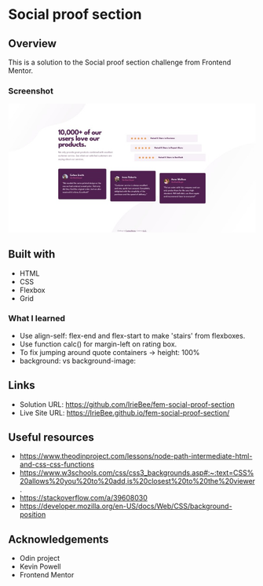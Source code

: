 # Social proof section

 
## Overview

This is a solution to the Social proof section challenge from Frontend Mentor.

### Screenshot

![screenshot](https://github.com/IrieBee/fem-social-proof-section/blob/main/images/screenshot.jpg)

## Built with

  * HTML
  * CSS
  * Flexbox
  * Grid

### What I learned

* Use align-self: flex-end and flex-start to make 'stairs' from flexboxes.
* Use function calc() for margin-left on rating box.
* To fix jumping around quote containers -> height: 100%
* background: vs background-image:

## Links

* Solution URL: https://github.com/IrieBee/fem-social-proof-section
* Live Site URL: https://IrieBee.github.io/fem-social-proof-section/

## Useful resources

* https://www.theodinproject.com/lessons/node-path-intermediate-html-and-css-css-functions
* https://www.w3schools.com/css/css3_backgrounds.asp#:~:text=CSS%20allows%20you%20to%20add,is%20closest%20to%20the%20viewer.
* https://stackoverflow.com/a/39608030
* https://developer.mozilla.org/en-US/docs/Web/CSS/background-position

## Acknowledgements

* Odin project
* Kevin Powell
* Frontend Mentor